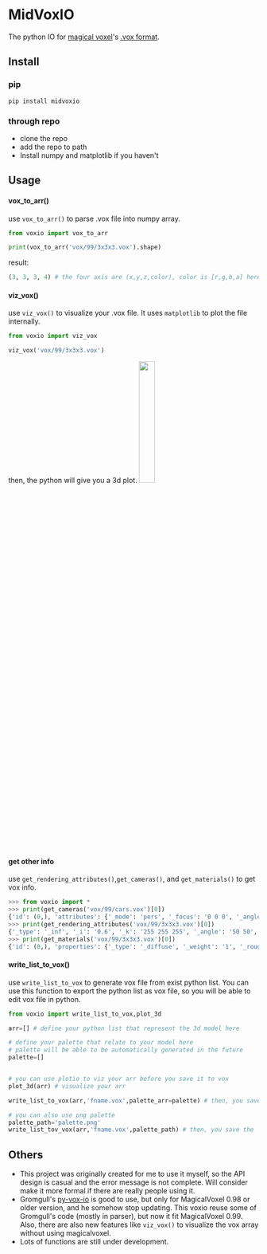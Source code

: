 # MidVoxIO
The python IO for [magical voxel](https://ephtracy.github.io/)'s [.vox format](https://github.com/ephtracy/voxel-model).


## Install

### pip
```
pip install midvoxio
```

### through repo
- clone the repo
- add the repo to path
- Install numpy and matplotlib if you haven't

## Usage
#### vox_to_arr()
use `vox_to_arr()` to parse .vox file into numpy array.
```Python
from voxio import vox_to_arr

print(vox_to_arr('vox/99/3x3x3.vox').shape)
```
result:
```Python
(3, 3, 3, 4) # the four axis are (x,y,z,color), color is [r,g,b,a] here
```



#### viz_vox()

use `viz_vox()` to visualize your .vox file. It uses `matplotlib` to plot the file internally.
```Python
from voxio import viz_vox

viz_vox('vox/99/3x3x3.vox')
```
then, the python will give you a 3d plot.
<img src="/img/3x3x3.jpg" width="25%">



#### get other info

use `get_rendering_attributes()`,`get_cameras()`, and `get_materials()` to get vox info.
```Python
>>> from voxio import *
>>> print(get_cameras('vox/99/cars.vox')[0])
{'id': (0,), 'attributes': {'_mode': 'pers', '_focus': '0 0 0', '_angle': '0 0 0', '_radius': '0', '_frustum': '0.414214', '_fov': '45'}}
>>> print(get_rendering_attributes('vox/99/3x3x3.vox')[0])
{'_type': '_inf', '_i': '0.6', '_k': '255 255 255', '_angle': '50 50', '_area': '0.07'}
>>> print(get_materials('vox/99/3x3x3.vox')[0])
{'id': (0,), 'properties': {'_type': '_diffuse', '_weight': '1', '_rough': '0.1', '_spec': '0.5', '_ior': '0.3'}}
```



#### write_list_to_vox()

use `write_list_to_vox` to generate vox file from exist python list. You can use this function to export the python list as vox file, so you will be able to edit vox file in python.

```Python
from voxio import write_list_to_vox,plot_3d

arr=[] # define your python list that represent the 3d model here

# define your palette that relate to your model here
# palette will be able to be automatically generated in the future
palette=[]


# you can use plotio to viz your arr before you save it to vox
plot_3d(arr) # visualize your arr

write_list_to_vox(arr,'fname.vox',palette_arr=palette) # then, you save the 'fname.vox'

# you can also use png palette
palette_path='palette.png'
write_list_tov_vox(arr,'fname.vox',palette_path) # then, you save the 'fname.vox'
```



## Others

- This project was originally created for me to use it myself, so the API design is casual and the error message is not complete. Will consider make it more formal if there are really people using it.
- Gromgull's [py-vox-io](https://github.com/gromgull/py-vox-io) is good to use, but only for MagicalVoxel 0.98 or older version, and he somehow stop updating. This voxio reuse some of Gromgull's code (mostly in parser), but now it fit MagicalVoxel 0.99. Also, there are also new features like `viz_vox()` to visualize the vox array without using magicalvoxel.
- Lots of functions are still under development.
